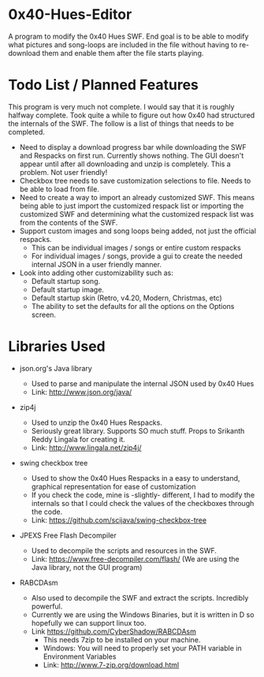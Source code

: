 # 0x40-Hues-Editor
A program to modify the 0x40 Hues SWF.  End goal is to be able to modify what pictures and song-loops are included in the file without having to re-download them and enable them after the file starts playing.  

# Todo List / Planned Features
This program is very much not complete. I would say that it is roughly halfway complete. Took quite a while to figure out how 0x40 had structured the internals of the SWF. The follow is a list of things that needs to be completed.
- Need to display a download progress bar while downloading the SWF and Respacks on first run. Currently shows nothing. The GUI doesn't appear until after all downloading and unzip is completely. This a problem. Not user friendly!
- Checkbox tree needs to save customization selections to file.  Needs to be able to load from file.
- Need to create a way to import an already customized SWF. This means being able to just import the customized respack list or importing the customized SWF and determining what the customized respack list was from the contents of the SWF.
- Support custom images and song loops being added, not just the official respacks. 
  - This can be individual images / songs or entire custom respacks
  - For individual images / songs, provide a gui to create the needed internal JSON in a user friendly manner.
- Look into adding other customizability such as:
  - Default startup song.
  - Default startup image.
  - Default startup skin (Retro, v4.20, Modern, Christmas, etc)
  - The ability to set the defaults for all the options on the Options screen.

# Libraries Used
- json.org's Java library
  - Used to parse and manipulate the internal JSON used by 0x40 Hues
  - Link: http://www.json.org/java/

- zip4j
  - Used to unzip the 0x40 Hues Respacks.
  - Seriously great library. Supports SO much stuff. Props to Srikanth Reddy Lingala for creating it.
  - Link: http://www.lingala.net/zip4j/

- swing checkbox tree
  - Used to show the 0x40 Hues Respacks in a easy to understand, graphical representation for ease of customization
  - If you check the code, mine is -slightly- different, I had to modify the internals so that I could check the values of the checkboxes through the code.
  - Link: https://github.com/scijava/swing-checkbox-tree

- JPEXS Free Flash Decompiler
  - Used to decompile the scripts and resources in the SWF.
  - Link: https://www.free-decompiler.com/flash/  (We are using the Java library, not the GUI program)

- RABCDAsm
  - Also used to decompile the SWF and extract the scripts. Incredibly powerful.
  - Currently we are using the Windows Binaries, but it is written in D so hopefully we can support linux too.
  - Link https://github.com/CyberShadow/RABCDAsm
    - This needs 7zip to be installed on your machine.
    - Windows: You will need to properly set your PATH variable in Environment Variables
    - Link: http://www.7-zip.org/download.html
